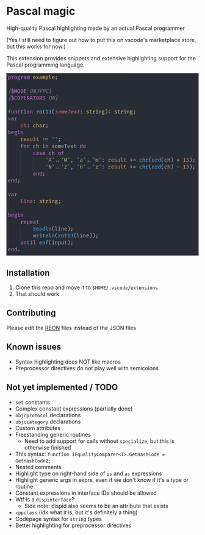 # Pascal magic

High-quality Pascal highlighting made by an actual Pascal programmer

(Yes I still need to figure out how to put this on vscode's marketplace store, but this works for now.)


This extension provides snippets and extensive highlighting support for the Pascal programming language.

![screenshot](https://raw.githubusercontent.com/ALANVF/vscode-pascal-magic/master/assets/example.png)


## Installation

1) Clone this repo and move it to `$HOME/.vscode/extensions`
2) That should work


## Contributing

Please edit the [REON](https://github.com/ALANVF/reon) files instead of the JSON files


## Known issues

- Syntax highlighting does NOT like macros
- Preprocessor directives do not play well with semicolons


## Not yet implemented / TODO

- `set` constants
- Complex constant expressions (partially done)
- `objcprotocol` declarations
- `objccategory` declarations
- Custom attributes
- Freestanding generic routines
	- Need to add support for calls without `specialize`, but this is otherwise finished
- This syntax: `function IEqualityComparer<T>.GetHashCode = GetHashCode2;`
- Nested comments
- Highlight type on right-hand side of `is` and `as` expressions
- Highlight generic args in exprs, even if we don't know if it's a type or routine
- Constant expressions in interface IDs should be allowed
- Wtf is a `dispinterface`?
	- Side note: dispid also seems to be an attribute that exists
- `cppclass` (idk what it is, but it's definitely a thing)
- Codepage syntax for `string` types
- Better highlighting for preprocessor directives